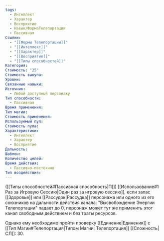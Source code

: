 ```yaml
---
tags:
  - Интеллект
  - Характер
  - Восприятие
  - Навык/ФормаТелепортации
  - Пассивная
Ссылки:
  - "[[Формы Телепортации]]"
  - "[[Интеллект]]"
  - "[[Характер]]"
  - "[[Восприятие]]"
  - "[[Типы способностей]]"
Категория: 
Стоимость: "25"
Стоимость выкупа: 
Уровни: 
Связанные навыки: 
Источник:
  - Любой доступный персонажу
Тип способности:
  - Пассивная
Время применения: 
Тип магии: 
Стоимость применения: 
Используемый пул: 
Стоимость пула: 
Характеристики:
  - Интеллект
  - Характер
  - Восприятие
Дальность: 
Шаблон: 
Количество целей: 
Время действия:
  - Пассивно-постоянно
Тип воздействия:
---
```

([[Типы способностей#Пассивная способность|П]]) [[Использование#1 Раз за Игровую Сессию|Один раз за игровую сессию]], если запас [[Здоровье]] или [[Рассудок|Рассудка]] персонажа или одного из его союзников на дальности действия канала: "Высвобождение Энергии Телепортации" падает до 0, персонаж может тут же применить этот канал свободным действием и без траты ресурсов.

Однако ему необходимо пройти проверку [[Единение|Единения]] с [[Тип Магии#Телепортация|Типом Магии: Телепортация]] [[Сложность|СЛ]]: 30. 
